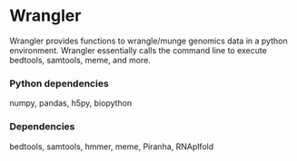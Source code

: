 # Wrangler

Wrangler provides functions to wrangle/munge genomics data in a python environment.  Wrangler essentially calls the command line to execute bedtools, samtools, meme, and more. 

### Python dependencies

numpy, pandas, h5py, biopython

### Dependencies

bedtools, samtools, hmmer, meme, Piranha, RNAplfold


